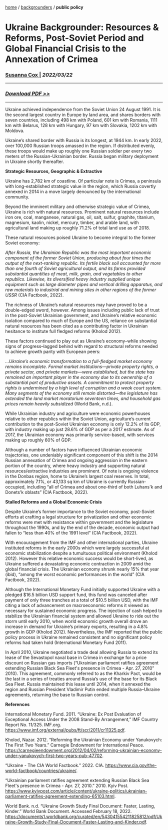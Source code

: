 [home](https://cx7.dev/) / [backgrounders](https://cx7.dev/backgrounders/home.html) / **public policy**

# Ukraine Backgrounder: Resources & Reforms, Post-Soviet Period and Global Financial Crisis to the Annexation of Crimea

### <a href="https://cx7.dev/contact.html" target="_blank" rel="noopener noreferrer">Susanna Cox </a> | *2022/03/22*

-----

### *<a href="https://cx7.dev/backgrounders/1_Ukraine_Cox.pdf" target="_blank" rel="noopener noreferrer">Download PDF >> </a>*

-----

Ukraine achieved independence from the Soviet Union 24 August 1991. It is the second largest country in Europe by land area, and shares borders with seven countries, including 498 km with Poland, 601 km with Romania, 1111 km with Belarus, 128 km with Hungary, 97 km with Slovakia, 1202 km with Moldova. 

Ukraine’s shared border with Russia is its longest, at 1944 km. In early 2022, over 100,000 Russian troops amassed in the region. If distributed evenly, these troops would make up roughly one Russian soldier per every two meters of the Russian-Ukrainian border. Russia began military deployment in Ukraine shortly thereafter.


**Strategic Resources, Geographic & Extractive**

Ukraine has 2,782 km of coastline. Of particular note is Crimea, a peninsula with long-established strategic value in the region, which Russia covertly annexed in 2014 in a move largely denounced by the international community. 


Beyond the imminent military and otherwise strategic value of Crimea, Ukraine is rich with natural resources. Prominent natural resources include iron ore, coal, manganese, natural gas, oil, salt, sulfur, graphite, titanium, magnesium, kaolin, nickel, mercury, timber, and arable land, with agricultural land making up roughly 71.2% of total land use as of 2018.


These natural resources poised Ukraine to become integral to the former Soviet economy:


*After Russia, the Ukrainian Republic was the most important economic component of the former Soviet Union, producing about four times the output of the next-ranking republic. Its fertile black soil accounted for more than one fourth of Soviet agricultural output, and its farms provided substantial quantities of meat, milk, grain, and vegetables to other republics. Likewise, its diversified heavy industry supplied unique equipment such as large diameter pipes and vertical drilling apparatus, and raw materials to industrial and mining sites in other regions of the former USSR* (CIA Factbook, 2022).


The richness of Ukraine’s natural resources may have proved to be a double-edged sword, however. Among issues including public lack of trust in the post-Soviet Ukrainian government, and Ukraine’s relative economic isolation compared to much of Europe and the US, reliance on substantial natural resources has been cited as a contributing factor in Ukrainian hesitance to institute full fledged reforms (Kholod 2012).


These factors continued to play out as Ukraine’s economy–while showing signs of progress–lagged behind with regard to structural reforms needed to achieve growth parity with European peers: 

*…Ukraine’s economic transformation to a full-fledged market economy remains incomplete. Formal market institutions—private property rights, a private sector, and private markets—were established, but the state has remained an important player in the economy due to its ownership of a substantial part of productive assets. A commitment to protect property rights is undermined by a high level of corruption and a weak court system. Many segments of the economy still remain distorted—the legislature has extended the land market moratorium seventeen times, and household gas prices remain heavily subsidized* (World Bank, n.d.).


While Ukrainian industry and agriculture were economic powerhouses relative to other republics within the Soviet Union, agriculture’s current contribution to the post-Soviet Ukrainian economy is only 12.2% of its GDP, with industry making up just 28.6% of GDP as per a 2017 estimate. As of 2017, the Ukrainian economy was primarily service-based, with services making up roughly 60% of GDP. 

Although a number of factors have influenced Ukrainian economic trajectories, one undeniably significant component of this shift is the 2014 Russian annexation of Crimea and ongoing aggression in the eastern portion of the country, where heavy industry and supporting natural resources/extractive industries are prominent. Of note is ongoing violence in the Donbas region, home to Ukraine’s largest coal reserves. In total, approximately 7.1%, or 43,133 sq km of Ukraine is currently Russian-occupied, including “all of Crimea and about one-third of both Luhans'k and Donets'k oblasts” (CIA Factbook, 2022). 


**Stalled Reforms and a Global Economic Crisis**

Despite Ukraine’s former importance to the Soviet economy, post-Soviet efforts at crafting a legal structure for privatization and other economic reforms were met with resistance within government and the legislature throughout the 1990s, and by the end of the decade, economic output had fallen to “less than 40% of the 1991 level” (CIA Factbook, 2022). 


With encouragement from the IMF and other international parties, Ukraine instituted reforms in the early 2000s which were largely successful at economic stabilization despite a tumultuous political environment (Kholod 2012). However this relative economic success would be short-lived, as Ukraine suffered a devastating economic contraction in 2009 amid the global financial crisis. The Ukrainian economy shrunk nearly 15% that year (ibid), “among the worst economic performances in the world” (CIA Factbook, 2022). 


Although the International Monetary Fund initially supported Ukraine with a pledged $16.5 billion USD support fund, this fund was canceled after payment of only three tranches at a total of $10.5 billion USD, with the IMF citing a lack of advancement on macroeconomic reforms it viewed as necessary for sustained economic progress. The injection of cash helped to stabilize the Ukrainian financial system and allowed Ukraine to ride out the storm until early 2010, when world economic growth overall drove an increase in demand for Ukraine’s primary exports, resulting in a 4.8% growth in GDP (Kholod 2012). Nevertheless, the IMF reported that the public policy process in Ukraine remained consistent and no significant policy reforms had taken hold (International Monetary Fund 2011).


In April 2010, Ukraine negotiated a trade deal allowing Russia to extend its lease of the Sevastopol naval base in Crimea in exchange for a price discount on Russian gas imports (“Ukrainian parliament ratifies agreement extending Russian Black Sea Fleet's presence in Crimea - Apr. 27, 2010” 2010). This agreement, commonly referred to as the Kharkiv Pact, would be the last in a series of treaties around Russia’s use of the base for its Black Sea Fleet. Russia maintained this lease until 2014, when it annexed the region and Russian President Vladimir Putin ended multiple Russia–Ukraine agreements, returning the base to Russian control.  


**References**

International Monetary Fund. 2011. “Ukraine: Ex Post Evaluation of Exceptional Access Under the 2008 Stand-By Arrangement,” IMF Country Report No. 11/325. IMF.org. https://www.imf.org/external/pubs/ft/scr/2011/cr11325.pdf.

Kholod, Nazar. 2012. “Reforming the Ukrainian Economy under Yanukovych: The First Two Years.” Carnegie Endowment for International Peace. https://carnegieendowment.org/2012/04/02/reforming-ukrainian-economy-under-yanukovych-first-two-years-pub-47702.

“Ukraine - The CIA World Factbook.” 2022. CIA. https://www.cia.gov/the-world-factbook/countries/ukraine/.

“Ukrainian parliament ratifies agreement extending Russian Black Sea Fleet's presence in Crimea - Apr. 27, 2010.” 2010. Kyiv Post. https://www.kyivpost.com/article/content/ukraine-politics/ukrainian-parliament-ratifies-agreement-extending-65103.html.

World Bank. n.d. “Ukraine Growth Study Final Document: Faster, Lasting, Kinder.” World Bank Document. Accessed February 18, 2022. https://documents1.worldbank.org/curated/en/543041554211825812/pdf/Ukraine-Growth-Study-Final-Document-Faster-Lasting-and-Kinder.pdf.
